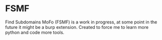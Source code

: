 # FSMF
Find Subdomains MoFo (FSMF) is a work in progress, at some point in the future it might be a burp extension. Created to force me to learn more python and code more tools. 

